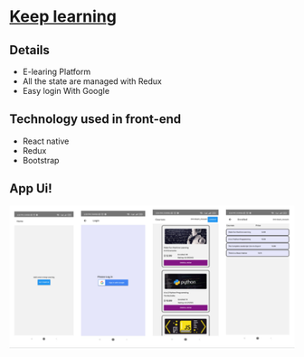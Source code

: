 # [Keep learning](https://drive.google.com/file/d/1weWjoxm3hrzbpxsOIP94pBLAvodIr-vc/view?fbclid=IwAR3Kw_nbdP3GAUu9trVxU8_BcERJw0W_F4YlTDO0910uWBcYH9Idf-mmLro)

## Details

- E-learing Platform
- All the state are managed with Redux
- Easy login With Google

## Technology used in front-end

- React native
- Redux
- Bootstrap

## App Ui!

![Keep learning](src/images/site.png)
